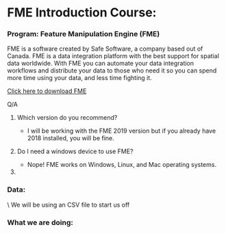 # FME Introduction Course:

### Program: Feature Manipulation Engine (FME)
FME is a software created by Safe Software, a company based out of Canada. FME is a data integration platform with the best support for spatial data worldwide. With FME you can automate your data integration workflows and distribute your data to those who need it so you can spend more time using your data, and less time fighting it.

[Click here to download FME](https://www.safe.com/support/support-resources/fme-downloads/)

Q/A
1. Which version do you recommend?
    * I will be working with the FME 2019 version but if you already have 2018 installed, you will be fine.

2. Do I need a windows device to use FME?
    * Nope! FME works on Windows, Linux, and Mac operating systems.

3. 

### Data:
\ We will be using an CSV file to start us off 
### What we are doing:
